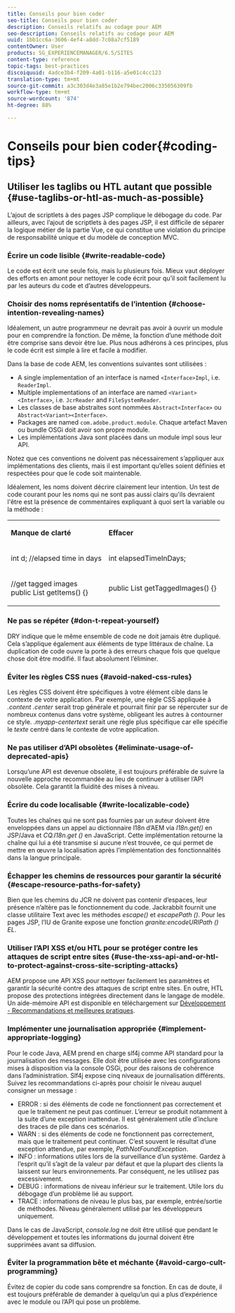 ```yaml
---
title: Conseils pour bien coder
seo-title: Conseils pour bien coder
description: Conseils relatifs au codage pour AEM
seo-description: Conseils relatifs au codage pour AEM
uuid: 1bb1cc6a-3606-4ef4-a8dd-7c08a7cf5189
contentOwner: User
products: SG_EXPERIENCEMANAGER/6.5/SITES
content-type: reference
topic-tags: best-practices
discoiquuid: 4adce3b4-f209-4a01-b116-a5e01c4cc123
translation-type: tm+mt
source-git-commit: a3c303d4e3a85e1b2e794bec2006c335056309fb
workflow-type: tm+mt
source-wordcount: '874'
ht-degree: 88%

---
```



# Conseils pour bien coder{#coding-tips}

## Utiliser les taglibs ou HTL autant que possible {#use-taglibs-or-htl-as-much-as-possible}

L’ajout de scriptlets à des pages JSP complique le débogage du code. Par ailleurs, avec l’ajout de scriptlets à des pages JSP, il est difficile de séparer la logique métier de la partie Vue, ce qui constitue une violation du principe de responsabilité unique et du modèle de conception MVC.

### Écrire un code lisible {#write-readable-code}

Le code est écrit une seule fois, mais lu plusieurs fois. Mieux vaut déployer des efforts en amont pour nettoyer le code écrit pour qu’il soit facilement lu par les auteurs du code et d’autres développeurs.

### Choisir des noms représentatifs de l’intention {#choose-intention-revealing-names}

Idéalement, un autre programmeur ne devrait pas avoir à ouvrir un module pour en comprendre la fonction. De même, la fonction d’une méthode doit être comprise sans devoir être lue. Plus nous adhérons à ces principes, plus le code écrit est simple à lire et facile à modifier.

Dans la base de code AEM, les conventions suivantes sont utilisées :


* A single implementation of an interface is named `<Interface>Impl`, i.e. `ReaderImpl`.
* Multiple implementations of an interface are named `<Variant><Interface>`, i.e. `JcrReader` and `FileSystemReader`.
* Les classes de base abstraites sont nommées `Abstract<Interface>` ou `Abstract<Variant><Interface>`.
* Packages are named `com.adobe.product.module`.  Chaque artefact Maven ou bundle OSGi doit avoir son propre module.
* Les implémentations Java sont placées dans un module impl sous leur API.


Notez que ces conventions ne doivent pas nécessairement s’appliquer aux implémentations des clients, mais il est important qu’elles soient définies et respectées pour que le code soit maintenable.

Idéalement, les noms doivent décrire clairement leur intention. Un test de code courant pour les noms qui ne sont pas aussi clairs qu&#39;ils devraient l&#39;être est la présence de commentaires expliquant à quoi sert la variable ou la méthode :

<table>
 <tbody>
  <tr>
   <td><p><strong>Manque de clarté</strong></p> </td>
   <td><p><strong>Effacer</strong></p> </td>
  </tr>
  <tr>
   <td><p>int d; //elapsed time in days</p> </td>
   <td><p>int elapsedTimeInDays;</p> </td>
  </tr>
  <tr>
   <td><p>//get tagged images<br /> public List getItems() {}</p> </td>
   <td><p>public List getTaggedImages() {}</p> </td>
  </tr>
 </tbody>
</table>

### Ne pas se répéter  {#don-t-repeat-yourself}

DRY indique que le même ensemble de code ne doit jamais être dupliqué. Cela s’applique également aux éléments de type littéraux de chaîne. La duplication de code ouvre la porte à des erreurs chaque fois que quelque chose doit être modifié. Il faut absolument l’éliminer.

### Éviter les règles CSS nues {#avoid-naked-css-rules}

Les règles CSS doivent être spécifiques à votre élément cible dans le contexte de votre application. Par exemple, une règle CSS appliquée à *.content .center* serait trop générale et pourrait finir par se répercuter sur de nombreux contenus dans votre système, obligeant les autres à contourner ce style. *.myapp-centertext* serait une règle plus spécifique car elle spécifie le *texte* centré dans le contexte de votre application.

### Ne pas utiliser d’API obsolètes {#eliminate-usage-of-deprecated-apis}

Lorsqu’une API est devenue obsolète, il est toujours préférable de suivre la nouvelle approche recommandée au lieu de continuer à utiliser l’API obsolète. Cela garantit la fluidité des mises à niveau.

### Écrire du code localisable {#write-localizable-code}

Toutes les chaînes qui ne sont pas fournies par un auteur doivent être enveloppées dans un appel au dictionnaire l18n d’AEM via *I18n.get()* en JSP/Java et *CQ.I18n.get ()* en JavaScript. Cette implémentation retourne la chaîne qui lui a été transmise si aucune n’est trouvée, ce qui permet de mettre en œuvre la localisation après l’implémentation des fonctionnalités dans la langue principale.

### Échapper les chemins de ressources pour garantir la sécurité {#escape-resource-paths-for-safety}

Bien que les chemins du JCR ne doivent pas contenir d’espaces, leur présence n’altère pas le fonctionnement du code. Jackrabbit fournit une classe utilitaire Text avec les méthodes *escape()* et *escapePath ()*. Pour les pages JSP, l’IU de Granite expose une fonction *granite:encodeURIPath () EL*.

### Utiliser l’API XSS et/ou HTL pour se protéger contre les attaques de script entre sites {#use-the-xss-api-and-or-htl-to-protect-against-cross-site-scripting-attacks}

AEM propose une API XSS pour nettoyer facilement les paramètres et garantir la sécurité contre des attaques de script entre sites. En outre, HTL propose des protections intégrées directement dans le langage de modèle. Un aide-mémoire API est disponible en téléchargement sur [Développement - Recommandations et meilleures pratiques](/help/sites-developing/dev-guidelines-bestpractices.md).

### Implémenter une journalisation appropriée {#implement-appropriate-logging}

Pour le code Java, AEM prend en charge slf4j comme API standard pour la journalisation des messages. Elle doit être utilisée avec les configurations mises à disposition via la console OSGi, pour des raisons de cohérence dans l’administration. Slf4j expose cinq niveaux de journalisation différents. Suivez les recommandations ci-après pour choisir le niveau auquel consigner un message :

* ERROR : si des éléments de code ne fonctionnent pas correctement et que le traitement ne peut pas continuer. L’erreur se produit notamment à la suite d’une exception inattendue. Il est généralement utile d’inclure des traces de pile dans ces scénarios.
* WARN : si des éléments de code ne fonctionnent pas correctement, mais que le traitement peut continuer. C’est souvent le résultat d’une exception attendue, par exemple, *PathNotFoundException*.
* INFO : informations utiles lors de la surveillance d’un système. Gardez à l’esprit qu’il s’agit de la valeur par défaut et que la plupart des clients la laissent sur leurs environnements. Par conséquent, ne les utilisez pas excessivement.
* DEBUG : informations de niveau inférieur sur le traitement. Utile lors du débogage d’un problème lié au support.
* TRACE : informations de niveau le plus bas, par exemple, entrée/sortie de méthodes. Niveau généralement utilisé par les développeurs uniquement.

Dans le cas de JavaScript, *console.log* ne doit être utilisé que pendant le développement et toutes les informations du journal doivent être supprimées avant sa diffusion.

### Éviter la programmation bête et méchante {#avoid-cargo-cult-programming}

Évitez de copier du code sans comprendre sa fonction. En cas de doute, il est toujours préférable de demander à quelqu’un qui a plus d’expérience avec le module ou l’API qui pose un problème.
